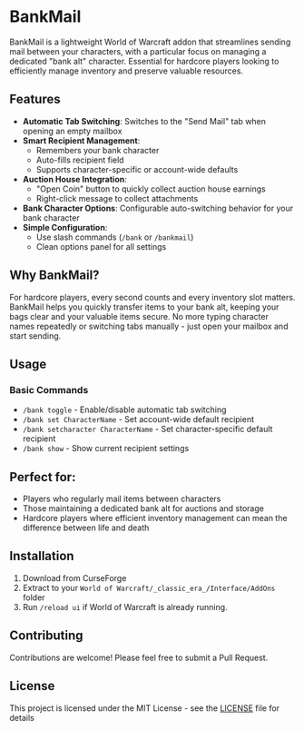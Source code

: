 # BankMail

BankMail is a lightweight World of Warcraft addon that streamlines sending mail between your characters, with a particular focus on managing a dedicated "bank alt" character. Essential for hardcore players looking to efficiently manage inventory and preserve valuable resources.

## Features

- **Automatic Tab Switching**: Switches to the "Send Mail" tab when opening an empty mailbox
- **Smart Recipient Management**:
  - Remembers your bank character
  - Auto-fills recipient field
  - Supports character-specific or account-wide defaults
- **Auction House Integration**:
  - "Open Coin" button to quickly collect auction house earnings
  - Right-click message to collect attachments
- **Bank Character Options**: Configurable auto-switching behavior for your bank character
- **Simple Configuration**:
  - Use slash commands (`/bank` or `/bankmail`)
  - Clean options panel for all settings

## Why BankMail?

For hardcore players, every second counts and every inventory slot matters. BankMail helps you quickly transfer items to your bank alt, keeping your bags clear and your valuable items secure. No more typing character names repeatedly or switching tabs manually - just open your mailbox and start sending.

## Usage

### Basic Commands

- `/bank toggle` - Enable/disable automatic tab switching
- `/bank set CharacterName` - Set account-wide default recipient
- `/bank setcharacter CharacterName` - Set character-specific default recipient
- `/bank show` - Show current recipient settings

## Perfect for:

- Players who regularly mail items between characters
- Those maintaining a dedicated bank alt for auctions and storage
- Hardcore players where efficient inventory management can mean the difference between life and death

## Installation

1. Download from CurseForge
2. Extract to your `World of Warcraft/_classic_era_/Interface/AddOns` folder
3. Run `/reload ui` if World of Warcraft is already running.

## Contributing

Contributions are welcome! Please feel free to submit a Pull Request.

## License

This project is licensed under the MIT License - see the [LICENSE](LICENSE) file for details
